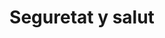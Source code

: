 ---
title: Seguretat y salut
content:
  - Coordinador de seguretat i salut
  - Redactor destudis i salut
  - Redacció d'estudis de seguretat i salut
icon: fa-solid fa-helmet-safety
column: left
---